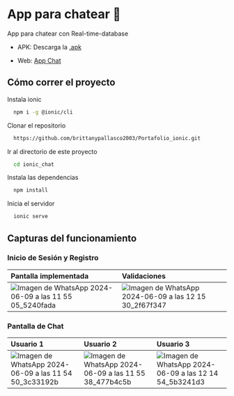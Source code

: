 # App para chatear 📲

App para chatear con Real-time-database
 
- APK: Descarga la [.apk](src/assets/app-debug.apk)

- Web: [App Chat](https://chat-ionic-45fef.web.app/)


## Cómo correr el proyecto

Instala ionic

```bash
  npm i -g @ionic/cli 
```


Clonar el repositorio

```bash
  https://github.com/brittanypallasco2003/Portafolio_ionic.git
```

Ir al directorio de este proyecto

```bash
  cd ionic_chat
```

Instala las dependencias

```bash
  npm install
```

Inicia el servidor

```bash
  ionic serve
```

## Capturas del funcionamiento

### Inicio de Sesión y Registro

|Pantalla implementada|Validaciones|
|:---|:---|
|![Imagen de WhatsApp 2024-06-09 a las 11 55 05_5240fada](https://github.com/brittanypallasco2003/Portafolio_ionic/assets/117743650/b524afcd-70e1-496f-bab2-5431a323ec95)|![Imagen de WhatsApp 2024-06-09 a las 12 15 30_2f67f347](https://github.com/brittanypallasco2003/Portafolio_ionic/assets/117743650/729f4ea9-2b11-4fbe-83cb-16e855fda280)|

### Pantalla de Chat
|Usuario 1|Usuario 2|Usuario 3|
|:---|:---|:---|
|![Imagen de WhatsApp 2024-06-09 a las 11 54 50_3c33192b](https://github.com/brittanypallasco2003/Portafolio_ionic/assets/117743650/9508c10e-f320-4214-ba19-fae70099d864)|![Imagen de WhatsApp 2024-06-09 a las 11 55 38_477b4c5b](https://github.com/brittanypallasco2003/Portafolio_ionic/assets/117743650/bcc16254-d264-48b1-af97-1376b4053d89)|![Imagen de WhatsApp 2024-06-09 a las 12 14 54_5b3241d3](https://github.com/brittanypallasco2003/Portafolio_ionic/assets/117743650/38e93028-51dd-4b47-b279-b38735c93452)|






